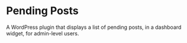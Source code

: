 # Pending Posts

A WordPress plugin that displays a list of pending posts, in a dashboard widget, for admin-level users.
